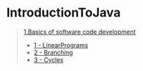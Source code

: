 # IntroductionToJava
> [1.Basics of software code development](https://github.com/bakosa90/IntroductionToJava.git/tree/master/BasicsOfSoftwareCodeDevelopment)
>- [1 - LinearPrograms](https://github.com/bakosa90/IntroductionToJava.git/tree/master/BasicsOfSoftwareCodeDevelopment/src/linearProgram)
>- [2 - Branching](https://github.com/bakosa90/IntroductionToJava.git/tree/master/BasicsOfSoftwareCodeDevelopment/src/branching)
>- [3 - Cycles](https://github.com/bakosa90/IntroductionToJava.git/tree/master/BasicsOfSoftwareCodeDevelopment/src/cycles)
